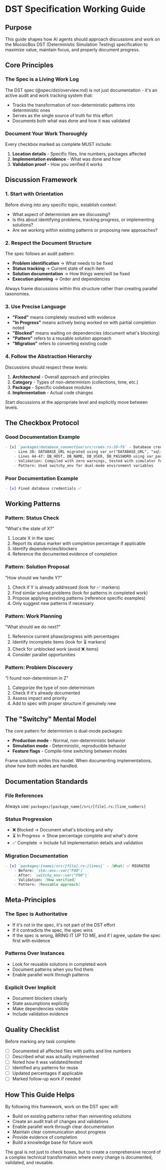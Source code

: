 # DST Specification Working Guide

## Purpose

This guide shapes how AI agents should approach discussions and work on the MoosicBox DST (Deterministic Simulation Testing) specification to maximize value, maintain focus, and properly document progress.

## Core Principles

### The Spec is a Living Work Log

The DST spec (@spec/dst/overview.md) is not just documentation - it's an active audit and work tracking system that:

- Tracks the transformation of non-deterministic patterns into deterministic ones
- Serves as the single source of truth for this effort
- Documents both what was done and how it was validated

### Document Your Work Thoroughly

Every checkbox marked as complete MUST include:

1. **Location details** - Specific files, line numbers, packages affected
2. **Implementation evidence** - What was done and how
3. **Validation proof** - How you verified it works

## Discussion Framework

### 1. Start with Orientation

Before diving into any specific topic, establish context:

- What aspect of determinism are we discussing?
- Is this about identifying problems, tracking progress, or implementing solutions?
- Are we working within existing patterns or proposing new approaches?

### 2. Respect the Document Structure

The spec follows an audit pattern:

- **Problem identification** → What needs to be fixed
- **Status tracking** → Current state of each item
- **Solution documentation** → How things were/will be fixed
- **Execution planning** → Order and dependencies

Always frame discussions within this structure rather than creating parallel taxonomies.

### 3. Use Precise Language

- **"Fixed"** means completely resolved with evidence
- **"In Progress"** means actively being worked on with partial completion noted
- **"Blocked"** means waiting on dependencies (document what's blocking)
- **"Pattern"** refers to a reusable solution approach
- **"Migration"** refers to converting existing code

### 4. Follow the Abstraction Hierarchy

Discussions should respect these levels:

1. **Architectural** - Overall approach and principles
2. **Category** - Types of non-determinism (collections, time, etc.)
3. **Package** - Specific codebase modules
4. **Implementation** - Actual code changes

Start discussions at the appropriate level and explicitly move between levels.

## The Checkbox Protocol

### Good Documentation Example

```markdown
- [x] `packages/database_connection/src/creds.rs:38-78` - Database credentials ✅ COMPLETED
    - Line 38: DATABASE_URL migrated using var_or("DATABASE_URL", "sqlite::memory:")
    - Lines 44-47: DB_HOST, DB_NAME, DB_USER, DB_PASSWORD using var_parse_or
    - Validation: Compiled with zero warnings, tested with simulator feature
    - Pattern: Used switchy_env for dual-mode environment variables
```

### Poor Documentation Example

```markdown
- [x] Fixed database credentials ✅
```

## Working Patterns

### Pattern: Status Check

"What's the state of X?"

1. Locate X in the spec
2. Report its status marker with completion percentage if applicable
3. Identify dependencies/blockers
4. Reference the documented evidence of completion

### Pattern: Solution Proposal

"How should we handle Y?"

1. Check if Y is already addressed (look for ✅ markers)
2. Find similar solved problems (look for patterns in completed work)
3. Propose applying existing patterns (reference specific examples)
4. Only suggest new patterns if necessary

### Pattern: Work Planning

"What should we do next?"

1. Reference current phase/progress with percentages
2. Identify incomplete items (look for ⏳ markers)
3. Check for unblocked work (avoid ❌ items)
4. Consider parallel opportunities

### Pattern: Problem Discovery

"I found non-determinism in Z"

1. Categorize the type of non-determinism
2. Check if it's already documented
3. Assess impact and priority
4. Add to spec with proper structure if genuinely new

## The "Switchy" Mental Model

The core pattern for determinism is dual-mode packages:

- **Production mode** - Normal, non-deterministic behavior
- **Simulation mode** - Deterministic, reproducible behavior
- **Feature flags** - Compile-time switching between modes

Frame solutions within this model. When documenting implementations, show how both modes are handled.

## Documentation Standards

### File References

Always use: `packages/[package_name]/src/[file].rs:[line_numbers]`

### Status Progression

- ❌ Blocked → Document what's blocking and why
- ⏳ In Progress → Show percentage complete and what's done
- ✅ Complete → Include full implementation details and validation

### Migration Documentation

```markdown
- [x] `packages/[name]/src/[file].rs:[lines]` - [What] ✅ MIGRATED
    - Before: `std::env::var("FOO")`
    - After: `switchy_env::var("FOO")`
    - Validation: [How verified]
    - Pattern: [Reusable approach]
```

## Meta-Principles

### The Spec is Authoritative

- If it's not in the spec, it's not part of the DST effort
- If it contradicts the spec, the spec wins
- If the spec is wrong, BRING IT UP TO ME, and if I agree, update the spec first with evidence

### Patterns Over Instances

- Look for reusable solutions in completed work
- Document patterns when you find them
- Enable parallel work through patterns

### Explicit Over Implicit

- Document blockers clearly
- State assumptions explicitly
- Make dependencies visible
- Include validation evidence

## Quality Checklist

Before marking any task complete:

- [ ] Documented all affected files with paths and line numbers
- [ ] Described what was actually implemented
- [ ] Noted how it was validated/tested
- [ ] Identified any patterns for reuse
- [ ] Updated percentages if applicable
- [ ] Marked follow-up work if needed

## How This Guide Helps

By following this framework, work on the DST spec will:

- Build on existing patterns rather than reinventing solutions
- Create an audit trail of changes and validations
- Enable parallel work through clear documentation
- Maintain clear communication about progress
- Provide evidence of completion
- Build a knowledge base for future work

The goal is not just to check boxes, but to create a comprehensive record of a complex technical transformation where every change is documented, validated, and reusable.
